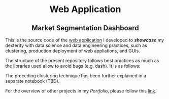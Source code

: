 <h1 align="center"> Web Application </h1>
<h2 align="center"> Market Segmentation Dashboard </h2>

This is the source code of the [web application](https://business-intelligence-davide.herokuapp.com/) I developed to ***showcase*** my dexterity with data science and data engineering practices, such as clustering, production deployment of web appliations, and GUIs.

The structure of the present repository follows best practices as much as the libraries used allow to avoid bugs (e.g. dash). It is as follows:

The preceding clustering technique has been further explained in a separate notebook (TBD).

For the overview of other projects in my *Portfolio*, please follow this [link](https://github.com/dafo16ac/df_portfolio).
